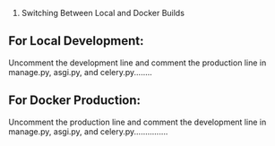 

1. Switching Between Local and Docker Builds

For Local Development:
-----------------------

Uncomment the development line and comment the production line in manage.py, asgi.py, and celery.py........

For Docker Production:
----------------------

Uncomment the production line and comment the development line in manage.py, asgi.py, and celery.py...............
